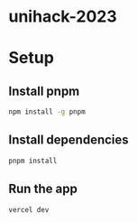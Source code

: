 # unihack-2023

# Setup

## Install pnpm

```bash
npm install -g pnpm
```

## Install dependencies

```bash
pnpm install
```

## Run the app

```bash
vercel dev
```
